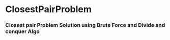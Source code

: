# ClosestPairProblem
### Closest pair Problem Solution using Brute Force and Divide and conquer Algo
